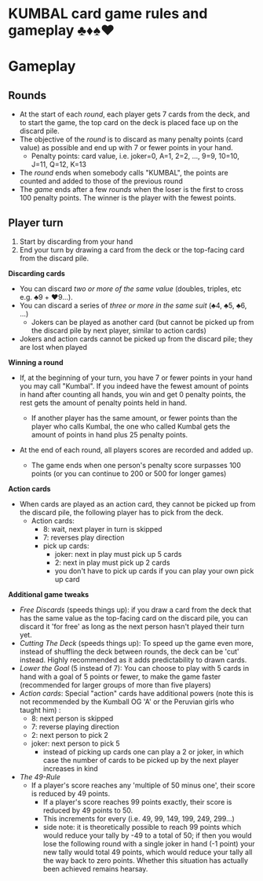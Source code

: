 # KUMBAL card game rules and gameplay ♣️♦️♠️♥️

# Gameplay
## Rounds
* At the start of each _round_, each player gets 7 cards from the deck, and to start the game, the top card on the deck is placed face up on the discard pile.
* The objective of the _round_ is to discard as many penalty points (card value) as possible and end up with 7 or fewer points in your hand.
    * Penalty points: card value, i.e. joker=0, A=1, 2=2, ..., 9=9, 10=10, J=11, Q=12, K=13
* The _round_ ends when somebody calls "KUMBAL", the points are counted and added to those of the previous round
* The _game_ ends after a few _rounds_ when the loser is the first to cross 100 penalty points. The winner is the player with the fewest points.

## Player turn
1. Start by discarding from your hand
2. End your turn by drawing a card from the deck or the top-facing card from the discard pile.

**Discarding cards**
* You can discard _two or more of the same value_ (doubles, triples, etc e.g. ♣️9 + ♥️9...).
* You can discard a series of _three or more in the same suit_ (♣️4, ♣️5, ♣️6, ...)
   * Jokers can be played as another card (but cannot be picked up from the discard pile by next player, similar to action cards)
* Jokers and action cards cannot be picked up from the discard pile; they are lost when played


**Winning a round** 
* If,  at the beginning of your turn,  you have 7 or fewer points in your hand you may call "Kumbal". If you indeed have the fewest amount of points in hand after counting all hands, you win and get 0 penalty points, the rest gets the amount of penalty points held in hand. 
    * If another player has the same amount, or fewer points than the player who calls Kumbal, the one who called Kumbal gets the amount of points in hand plus 25 penalty points. 

* At the end of each round, all players scores are recorded and added up.
    * The game ends when one person's penalty score surpasses 100 points (or you can continue to 200 or 500 for longer games)

**Action cards**
* When cards are played as an action card, they cannot be picked up from the discard pile, the following player has to pick from the deck.
   * Action cards:
      * 8: wait, next player in turn is skipped
      * 7: reverses play direction
      * pick up cards:
         * joker: next in play must pick up 5 cards
         * 2: next in play must pick up 2 cards
         * you don't have to pick up cards if you can play your own pick up card

**Additional game tweaks**
*  _Free Discards_ (speeds things up): if you draw a card from the deck that has the same value as the top-facing card on the discard pile, you can discard it 'for free' as long as the next person hasn't played their turn yet.
* _Cutting The Deck_ (speeds things up): To speed up the game even more, instead of shuffling the deck between rounds, the deck can be 'cut' instead. Highly recommended as it adds predictability to drawn cards.
* _Lower the Goal_ (5 instead of 7): You can choose to play with 5 cards in hand with a goal of 5 points or fewer, to make the game faster (recommended for larger groups of more than five players)
* _Action cards_: Special "action" cards have additional powers (note this is not recommended by the Kumball OG 'A' or the Peruvian girls who taught him) : 
   * 8: next person is skipped
   * 7: reverse playing direction
   * 2: next person to pick 2
   * joker: next person to pick 5
      * instead of picking up cards one can play a 2 or joker, in which case the number of cards to be picked up by the next player increases in kind
* _The 49-Rule_
   * If a player's score reaches any 'multiple of 50 minus one', their score is reduced by 49 points.
      * If a player's score reaches 99 points exactly, their score is reduced by 49 points to 50.
      * This increments for every  (i.e. 49, 99, 149, 199, 249, 299...) 
      * side note: it is theoretically possible to reach 99 points which would reduce your tally by -49 to a total of 50; if then you would lose the following round with a single joker in hand (-1 point) your new tally would total 49 points, which would reduce your tally all the way back to zero points. Whether this situation has actually been achieved remains hearsay.
